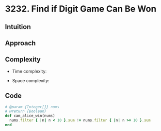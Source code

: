 # 3232. Find if Digit Game Can Be Won

## Intuition

## Approach
<!-- Describe your approach to solving the problem. -->

## Complexity

- Time complexity:
<!-- Add your time complexity here, e.g. $$O(n)$$ -->

- Space complexity:
<!-- Add your space complexity here, e.g. $$O(n)$$ -->

## Code

```ruby
# @param {Integer[]} nums
# @return {Boolean}
def can_alice_win(nums)
  nums.filter { |n| n < 10 }.sum != nums.filter { |n| n >= 10 }.sum
end
```
